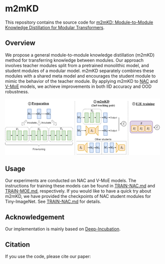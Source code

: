# m2mKD

This repository contains the source code for [m2mKD: Module-to-Module Knowledge Distillation for Modular Transformers]().

## Overview

We propose a general module-to-module knowledge distillation (m2mKD) method for transferring knowledge between modules. Our approach involves teacher modules split from a pretrained monolithic model, and student modules of a modular model. m2mKD separately combines these modules with a shared meta model and encourages the student module to mimic the behavior of the teacher module. By applying m2mKD to [NAC](https://proceedings.neurips.cc/paper_files/paper/2022/file/32f227c41a0b4e36f65bebb4aeda94a2-Paper-Conference.pdf) and [V-MoE](https://proceedings.neurips.cc/paper/2021/file/48237d9f2dea8c74c2a72126cf63d933-Paper.pdf) models, we achieve improvements in both IID accuracy and OOD robustness.

![pipeline](./images/pipeline.png)

## Usage

Our experiments are conducted on NAC and V-MoE models. The instructions for training these models can be found in [TRAIN-NAC.md](./TRAIN-NAC.md) and [TRAIN-MOE.md](./TRAIN-MOE.md), respectively. If you would like to have a quick try about m2mKD, we have provided the checkpoints of NAC student modules for Tiny-ImageNet. See [TRAIN-NAC.md](./TRAIN-NAC.md) for details.

## Acknowledgement

Our implementation is mainly based on [Deep-Incubation](https://github.com/LeapLabTHU/Deep-Incubation). 

## Citation

If you use the code, please cite our paper:
```
```